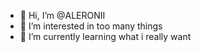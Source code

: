 - 👋 Hi, I’m @ALERONII
- 👀 I’m interested in too many things
- 🌱 I’m currently learning what i really want

<!---
ALERONII/ALERONII is a ✨ special ✨ repository because its `README.md` (this file) appears on your GitHub profile.
You can click the Preview link to take a look at your changes.
--->
